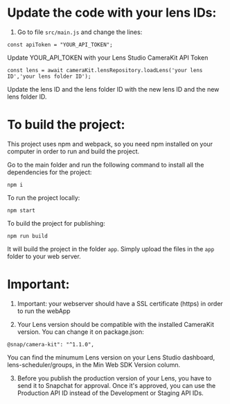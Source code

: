 # Update the code with your lens IDs:

1. Go to file `src/main.js` and change the lines:

```
const apiToken = "YOUR_API_TOKEN";
```

Update YOUR_API_TOKEN with your Lens Studio CameraKit API Token

```
const lens = await cameraKit.lensRepository.loadLens('your lens ID','your lens folder ID');
```

Update the lens ID and the lens folder ID with the new lens ID and the new lens folder ID.



# To build the project:

This project uses npm and webpack, so you need npm installed on your computer in order to run and build the project.

Go to the main folder and run the following command to install all the dependencies for the project:

```
npm i
```


To run the project locally:

```
npm start
```

To build the project for publishing:

```
npm run build
```

It will build the project in the folder `app`. Simply upload the files in the `app` folder to your web server.




# Important:

1) Important: your webserver should have a SSL certificate (https) in order to run the webApp

2) Your Lens version should be compatible with the installed CameraKit version. You can change it on package.json:

```
@snap/camera-kit": "^1.1.0",
```

You can find the minumum Lens version on your Lens Studio dashboard, lens-scheduler/groups, in the Min Web SDK Version column.

3) Before you publish the production version of your Lens, you have to send it to Snapchat for approval. Once it's approved, you can use the Production API ID instead of the Development or Staging API IDs.